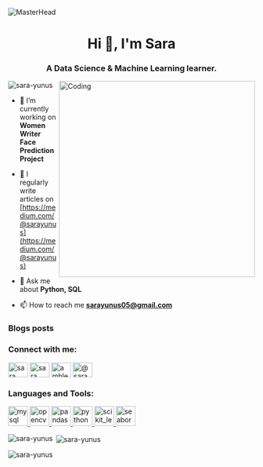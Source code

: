 ![MasterHead](https://media.tenor.com/PP9v7VIs6R4AAAAd/scaler-create-impact.gif)
<h1 align="center">Hi 👋, I'm Sara</h1>
<h3 align="center">A Data Science & Machine Learning learner.</h3>
<img align="right" alt="Coding" width="400" src="https://i.gifer.com/3Ayb.gif">

<p align="left"> <img src="https://komarev.com/ghpvc/?username=sara-yunus&label=Profile%20views&color=0e75b6&style=flat" alt="sara-yunus" /> </p>

- 🔭 I’m currently working on **Women Writer Face Prediction Project**

<!-- - 🌱 I’m currently learning **OpenCV** -->

- 📝 I regularly write articles on [https://medium.com/@sarayunus](https://medium.com/@sarayunus)

- 💬 Ask me about **Python, SQL**

- 📫 How to reach me **sarayunus05@gmail.com**

### Blogs posts
<!-- BLOG-POST-LIST:START -->
<!-- BLOG-POST-LIST:END -->

<h3 align="left">Connect with me:</h3>
<p align="left">
<a href="www.linkedin.com/in/sara-yunus-871b02225" target="blank"><img align="center" src="https://cdn-icons-png.flaticon.com/256/174/174857.png" alt="sara yunus" height="30" width="40" /></a>
<a href="https://www.kaggle.com/syunus" target="blank"><img align="center" src="https://encrypted-tbn0.gstatic.com/images?q=tbn:ANd9GcR4eQf9stFfD7wH0y-Db3Vj6awydqpu5n5xJpM7TgILQQ&s" alt="sara yunus" height="30" width="40" /></a>
<a href="https://instagram.com/amble_long" target="blank"><img align="center" src="https://png.pngtree.com/png-vector/20221018/ourmid/pngtree-instagram-social-platform-icon-png-image_6315976.png" alt="amble_long" height="30" width="40" /></a>
<a href="https://medium.com/@sarayunus" target="blank"><img align="center" src="https://user-images.githubusercontent.com/36799589/96227773-3acc6080-0fb2-11eb-837f-f5026d472969.jpg" alt="@sarayunus" height="30" width="40" /></a>
<!-- <a href="/https://medium.com/feed/@sarayunus" target="blank"><img align="center" src="https://raw.githubusercontent.com/rahuldkjain/github-profile-readme-generator/master/src/images/icons/Social/rss.svg" alt="https://medium.com/feed/@sarayunus" height="30" width="40" /></a> -->
</p>

<h3 align="left">Languages and Tools:</h3>
<p align="left"> <a href="https://www.mysql.com/" target="_blank" rel="noreferrer"> <img src="https://www.svgrepo.com/show/303251/mysql-logo.svg" alt="mysql" width="40" height="40"/> </a> <a href="https://opencv.org/" target="_blank" rel="noreferrer"> <img src="https://www.vectorlogo.zone/logos/opencv/opencv-icon.svg" alt="opencv" width="40" height="40"/> </a> <a href="https://pandas.pydata.org/" target="_blank" rel="noreferrer"> <img src="https://encrypted-tbn0.gstatic.com/images?q=tbn:ANd9GcS7_ZLW5lReqFSoPXlyGt1fBerPk0ps6D-dRvJYVuA&s" alt="pandas" width="40" height="40"/> </a> <a href="https://www.python.org" target="_blank" rel="noreferrer"> <img src="https://encrypted-tbn0.gstatic.com/images?q=tbn:ANd9GcSqOBJPItoKDEhRPGMGra1peP1pgEplusvTrBkhy3LeMw&s" alt="python" width="40" height="40"/> </a> <a href="https://scikit-learn.org/" target="_blank" rel="noreferrer"> <img src="https://upload.wikimedia.org/wikipedia/commons/0/05/Scikit_learn_logo_small.svg" alt="scikit_learn" width="40" height="40"/> </a> <a href="https://seaborn.pydata.org/" target="_blank" rel="noreferrer"> <img src="https://seaborn.pydata.org/_images/logo-mark-lightbg.svg" alt="seaborn" width="40" height="40"/> </a> </p>

<p><img align="left" src="https://github-readme-stats.vercel.app/api/top-langs?username=sara-yunus&show_icons=true&locale=en&layout=compact" alt="sara-yunus" /></p>

<p>&nbsp;<img align="center" src="https://github-readme-stats.vercel.app/api?username=sara-yunus&show_icons=true&locale=en" alt="sara-yunus" /></p>

<p><img align="center" src="https://github-readme-streak-stats.herokuapp.com/?user=sara-yunus&" alt="sara-yunus" /></p>
